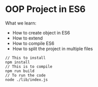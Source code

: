 # OOP Project in ES6
What we learn:
 - How to create object in ES6
 - How to extend
 - How to compile ES6
 - How to split the project in multiple files
 
 ```
 // This to install
 npm install
 // This is to compile
 npm run build
 // To run the code
 node ./lib/index.js
 ```
